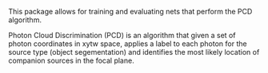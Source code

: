 This package allows for training and evaluating nets that perform the PCD algorithm.

Photon Cloud Discrimination (PCD) is an algorithm that given a set of photon coordinates in xytw space, applies a label to each photon for the source type (object segementation) and identifies the most likely location of companion sources in the focal plane. 


